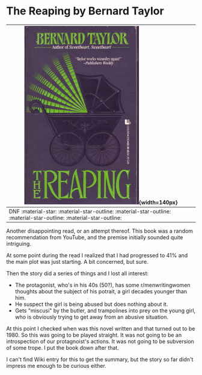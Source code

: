 # The Reaping by Bernard Taylor

| ![](the-reaping.jpeg){width=140px}                                                                                  |
| ------------------------------------------------------------------------------------------------------------------- |
| DNF :material-star: :material-star-outline: :material-star-outline: :material-star-outline: :material-star-outline: |

Another disappointing read, or an attempt thereof. This book was a random recommendation from YouTube, and the premise initially sounded quite intriguing.

At some point during the read I realized that I had progressed to 41% and the main plot was just starting. A bit concerned, but sure.

Then the story did a series of things and I lost all interest:

- The protagonist, who's in his 40s (50?), has some r/menwritingwomen thoughts about the subject of his potrait, a girl decades younger than him.
- He suspect the girl is being abused but does nothing about it.
- Gets "miscusi" by the butler, and trampolines into prey on the young girl, who is obviously trying to get away from an abusive situation.

At this point I checked when was this novel written and that turned out to be 1980. So this was going to be played straight. It was not going to be an introspection of our protagnoist's actions. It was not going to be subversion of some trope. I put the book down after that.

I can't find Wiki entry for this to get the summary, but the story so far didn't impress me enough to be curious either.
